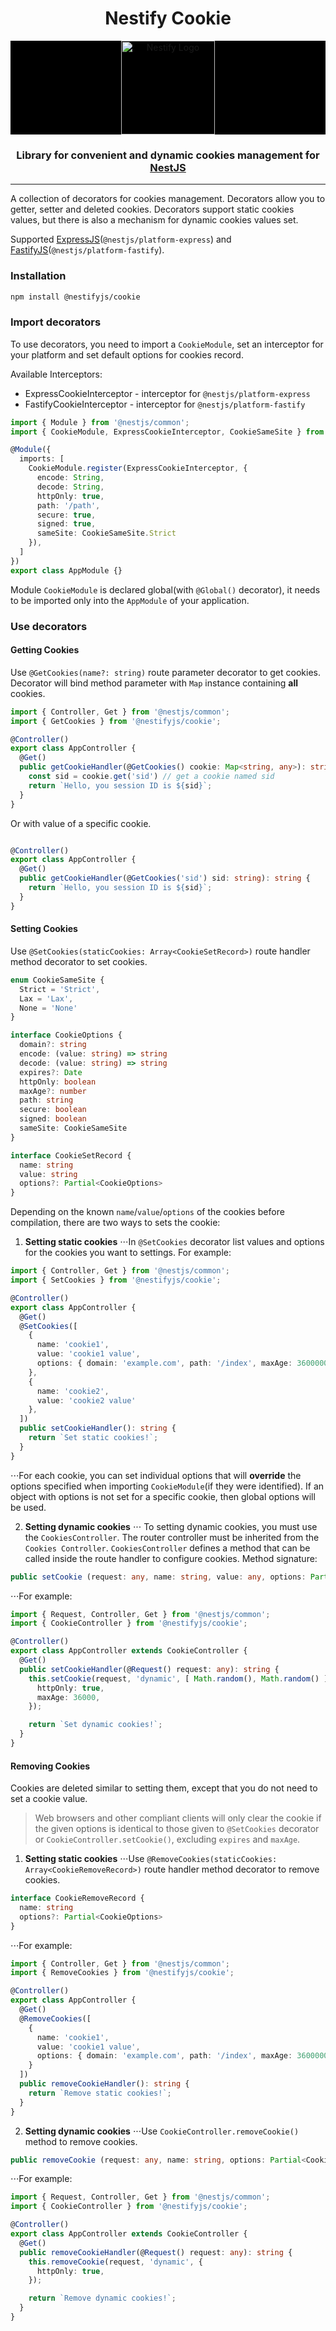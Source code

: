 <h1 align="center">Nestify Cookie</h1>

<div align="center" style="background-color: #000000">
    <img src="https://avatars0.githubusercontent.com/u/59013950?s=400&u=0760f0d32578f25763198745838edbd3e7ee236f&v=4" width="150" alt="Nestify Logo" />
</div>

<h3 align="center">
    Library for convenient and dynamic cookies management for 
    <a href="https://nestjs.com" target="_blank">NestJS</a>
</h3>

---

A collection of decorators for cookies management. Decorators allow you to getter, setter and deleted cookies.
Decorators support static cookies values, but there is also a mechanism for dynamic cookies values set.

Supported [ExpressJS](https://expressjs.com/)(`@nestjs/platform-express`) and [FastifyJS](https://www.fastify.io/)(`@nestjs/platform-fastify`).

### Installation

```bash
npm install @nestifyjs/cookie
```

### Import decorators
To use decorators, you need to import a `CookieModule`, set an interceptor for your platform and set default options for cookies record.

Available Interceptors:
* ExpressCookieInterceptor - interceptor for `@nestjs/platform-express`
* FastifyCookieInterceptor - interceptor for `@nestjs/platform-fastify`

```typescript
import { Module } from '@nestjs/common';
import { CookieModule, ExpressCookieInterceptor, CookieSameSite } from '@nestifyjs/cookie';

@Module({
  imports: [
    CookieModule.register(ExpressCookieInterceptor, {
      encode: String,
      decode: String,
      httpOnly: true,
      path: '/path',
      secure: true,
      signed: true,
      sameSite: CookieSameSite.Strict
    }),
  ]
})
export class AppModule {}
```
Module `CookieModule` is declared global(with `@Global()` decorator), it needs to be imported only into the `AppModule` of your application.

### Use decorators
#### Getting Cookies
Use `@GetCookies(name?: string)` route parameter decorator to get cookies. 
Decorator will bind method parameter with `Map` instance containing **all** cookies.
```typescript
import { Controller, Get } from '@nestjs/common';
import { GetCookies } from '@nestifyjs/cookie';

@Controller()
export class AppController {
  @Get()
  public getCookieHandler(@GetCookies() cookie: Map<string, any>): string {
    const sid = cookie.get('sid') // get a cookie named sid
    return `Hello, you session ID is ${sid}`;
  }
}
```
Or with value of a specific cookie.
```typescript

@Controller()
export class AppController {
  @Get()
  public getCookieHandler(@GetCookies('sid') sid: string): string {
    return `Hello, you session ID is ${sid}`;
  }
}
```
#### Setting Cookies
Use `@SetCookies(staticCookies: Array<CookieSetRecord>)` route handler method decorator to set cookies.
```typescript
enum CookieSameSite {
  Strict = 'Strict',
  Lax = 'Lax',
  None = 'None'
}

interface CookieOptions {
  domain?: string
  encode: (value: string) => string
  decode: (value: string) => string
  expires?: Date
  httpOnly: boolean
  maxAge?: number
  path: string
  secure: boolean
  signed: boolean
  sameSite: CookieSameSite
}

interface CookieSetRecord {
  name: string
  value: string
  options?: Partial<CookieOptions>
}
```
Depending on the known `name`/`value`/`options` of the cookies before compilation, there are two ways to sets the cookie:

1. **Setting static cookies**
⋅⋅⋅In `@SetCookies` decorator list values and options for the cookies you want to settings. For example:
```typescript
import { Controller, Get } from '@nestjs/common';
import { SetCookies } from '@nestifyjs/cookie';

@Controller()
export class AppController {
  @Get()
  @SetCookies([
    {
      name: 'cookie1',
      value: 'cookie1 value',
      options: { domain: 'example.com', path: '/index', maxAge: 3600000 },
    },
    {
      name: 'cookie2',
      value: 'cookie2 value'
    },
  ])
  public setCookieHandler(): string {
    return `Set static cookies!`;
  }
}
```
⋅⋅⋅For each cookie, you can set individual options that will **override** the options specified when importing `CookieModule`(if they were identified).
If an object with options is not set for a specific cookie, then global options will be used.

2. **Setting dynamic cookies**
⋅⋅⋅ To setting dynamic cookies, you must use the `CookiesController`. The router controller must be inherited from the `Cookies Controller`.
`CookiesController` defines a method that can be called inside the route handler to configure cookies. Method signature:
```typescript
public setCookie (request: any, name: string, value: any, options: Partial<CookieOptions> = {}): void
```
⋅⋅⋅For example:
```typescript
import { Request, Controller, Get } from '@nestjs/common';
import { CookieController } from '@nestifyjs/cookie';

@Controller()
export class AppController extends CookieController {
  @Get()
  public setCookieHandler(@Request() request: any): string {
    this.setCookie(request, 'dynamic', [ Math.random(), Math.random() ], {
      httpOnly: true,
      maxAge: 36000,
    });

    return `Set dynamic cookies!`;
  }
}
```
#### Removing Cookies
Cookies are deleted similar to setting them, except that you do not need to set a cookie value.

>Web browsers and other compliant clients will only clear the cookie if the given options is identical to those given 
>to `@SetCookies` decorator or `CookieController.setCookie()`, excluding `expires` and `maxAge`.

1. **Setting static cookies**
⋅⋅⋅Use `@RemoveCookies(staticCookies: Array<CookieRemoveRecord>)` route handler method decorator to remove cookies.
```typescript
interface CookieRemoveRecord {
  name: string
  options?: Partial<CookieOptions>
}
```
⋅⋅⋅For example:
```typescript
import { Controller, Get } from '@nestjs/common';
import { RemoveCookies } from '@nestifyjs/cookie';

@Controller()
export class AppController {
  @Get()
  @RemoveCookies([
    {
      name: 'cookie1',
      value: 'cookie1 value',
      options: { domain: 'example.com', path: '/index', maxAge: 3600000 },
    }
  ])
  public removeCookieHandler(): string {
    return `Remove static cookies!`;
  }
}
```
2. **Setting dynamic cookies**
⋅⋅⋅Use `CookieController.removeCookie()` method to remove cookies.
```typescript
public removeCookie (request: any, name: string, options: Partial<CookieOptions> = {}): void
```
⋅⋅⋅For example:
```typescript
import { Request, Controller, Get } from '@nestjs/common';
import { CookieController } from '@nestifyjs/cookie';

@Controller()
export class AppController extends CookieController {
  @Get()
  public removeCookieHandler(@Request() request: any): string {
    this.removeCookie(request, 'dynamic', {
      httpOnly: true,
    });

    return `Remove dynamic cookies!`;
  }
}
```
